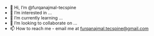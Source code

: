 - 👋 Hi, I’m @furqanajmal-tecspine
- 👀 I’m interested in ...
- 🌱 I’m currently learning ...
- 💞️ I’m looking to collaborate on ...
- 📫 How to reach me - email me at furqanajmal.tecspine@gmail.com

<!---
furqanajmal-tecspine/furqanajmal-tecspine is a ✨ special ✨ repository because its `README.md` (this file) appears on your GitHub profile.
You can click the Preview link to take a look at your changes.
--->
